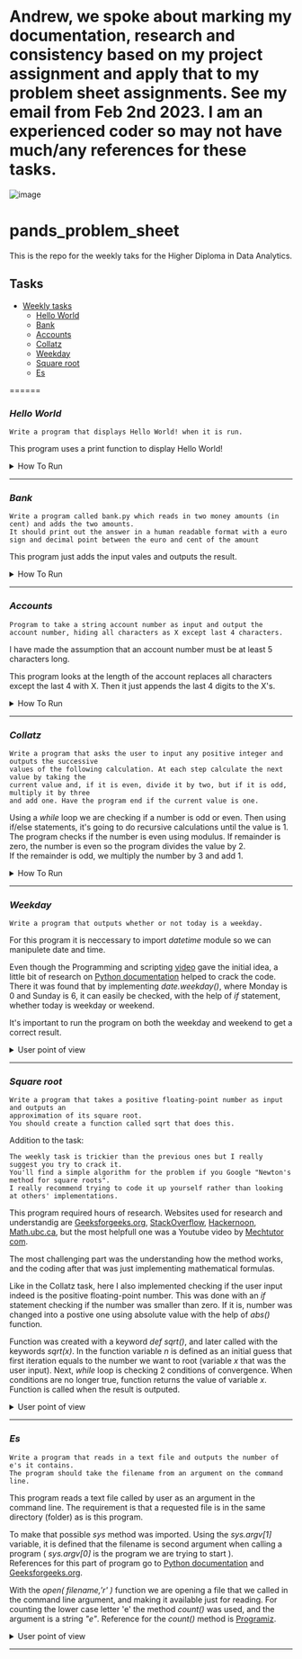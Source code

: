 # Andrew, we spoke about marking my documentation, research and consistency based on my project assignment and apply that to my problem sheet assignments. See my email from Feb 2nd 2023. I am an experienced coder so may not have much/any references for these tasks.

![image](https://user-images.githubusercontent.com/16778503/219499061-23b8d445-1023-4579-a5e6-9bcf020dda79.png)

# pands_problem_sheet
This is the repo for the weekly taks for the Higher Diploma in Data Analytics.

## Tasks
* [Weekly tasks](#weekly-tasks)
    * [Hello World](#hello-world)
    * [Bank](#bank)
    * [Accounts](#accounts)
    * [Collatz](#collatz)
    * [Weekday](#weekday)
    * [Square root](#square-root)
    * [Es](#es)

======
### ***Hello World***

    Write a program that displays Hello World! when it is run.

This program uses a print function to display Hello World!



<details>
           <summary>How To Run</summary>
           <p>

Command line :

```
λ python helloworld.py 
```
Output :
```
Hello World!
```

</p>
</details>

- - - -

 ### ***Bank***

    Write a program called bank.py which reads in two money amounts (in cent) and adds the two amounts.
    It should print out the answer in a human readable format with a euro sign and decimal point between the euro and cent of the amount  
    
This program just adds the input vales and outputs the result.

<details>
           <summary>How To Run</summary>
           <p>

Command line :

```
λ python bank.py
```
Output :
```
Enter amount 1 (in cents) : 65
```
```
Enter amount 2 (in cents) : 180
```
```
The sum of 65 cents and 180 cents is : €2.45
```
</p>
</details>

----

### ***Accounts***

    Program to take a string account number as input and output the account number, hiding all characters as X except last 4 characters.
   I have made the assumption that an account number must be at least 5 characters long.

This program looks at the length of the account replaces all characters except the last 4 with X. Then it just appends the last 4 digits to the X's.

<details>
           <summary>How To Run</summary>
           <p>

Command line :

```
λ python accounts.py
```
Output :
```
Enter Account Number: 1234567890
```
```
XXXXXX7890
```
If user enters an account number less than 5, they will get an error and it prompts them to try again using a while loop to validate length:            
```
Enter Account Number: 1234
```
```
Account Number must contain at least 5 characters. Try again:
```
</p>
</details>

----

  ### ***Collatz***
    
    Write a program that asks the user to input any positive integer and outputs the successive 
    values of the following calculation. At each step calculate the next value by taking the 
    current value and, if it is even, divide it by two, but if it is odd, multiply it by three 
    and add one. Have the program end if the current value is one.



Using a *while* loop we are checking if a number is odd or even. Then using if/else statements,  it's going to do recursive calculations until the value is 1. \
The program checks if the number is even using modulus. If remainder is zero, the number is even so the program divides the value by 2. \
If the remainder is odd, we multiply the number by 3 and add 1. 

<details>
           <summary>How To Run</summary>
           <p>
         
Command Line :

```
λ python collatz.py
```
Output :
```
Enter a positive integer: 5
```
```
5 16 8 4 2 1
```

If user does not enter a positive Integer, they are informed and prompted to try again:

```
Enter a positive integer: x
```
```
Error! Enter a positive integer.
Enter a positive integer:
```
</p>
</details>

----























  ### ***Weekday***

    Write a program that outputs whether or not today is a weekday.

For this program it is neccessary to import *datetime* module so we can manipulete date and time.

Even though the Programming and scripting [video](https://web.microsoftstream.com/video/77f26693-82ed-4006-8c22-c61d37e2f77f) gave the initial idea, a little bit of research on [Python documentation](https://docs.python.org/3/library/datetime.html#datetime.datetime.now) helped to crack the code.\
There it was found that by implementing *date.weekday()*, where Monday is 0 and Sunday is 6, it can easily be checked, with the help of *if* statement, whether today is weekday or weekend.

It's important to run the program on both the weekday and weekend to get a correct result.

<details>
           <summary>User point of view</summary>
           <p>

User call of the program is :

```
λ python 5-weekday.py
```
This program does not requre any user input, it just outputs the result.
On the weekday result is:
```
Yes, unfortunately today is a weekday.
```
On the weekend result is:
```
It is the weekend, yay!
```
</p>
</details>

----

  ### ***Square root***

    Write a program that takes a positive floating-point number as input and outputs an 
    approximation of its square root.
    You should create a function called sqrt that does this.

Addition to the task: 
    
    The weekly task is trickier than the previous ones but I really suggest you try to crack it.
    You'll find a simple algorithm for the problem if you Google "Newton's method for square roots".
    I really recommend trying to code it up yourself rather than looking at others' implementations.

This program required hours of research. Websites used for research and understandig are [Geeksforgeeks.org](https://www.geeksforgeeks.org/program-for-newton-raphson-method/), [StackOverflow](https://stackoverflow.com/questions/12850100/finding-the-square-root-using-newtons-method-errors), [Hackernoon](https://hackernoon.com/calculating-the-square-root-of-a-number-using-the-newton-raphson-method-a-how-to-guide-yr4e32zo), [Math.ubc.ca](https://www.math.ubc.ca/~pwalls/math-python/roots-optimization/newton/), but the most helpfull one was a Youtube video by [Mechtutor com](https://www.youtube.com/watch?v=szQUIRPrAgQ). 

The most challenging part was the understanding how the method works, and the coding after that was just implementing mathematical formulas.

Like in the Collatz task, here I also implemented checking if the user input indeed is the positive floating-point number. This was done with an *if* statement checking if the number was smaller than zero. If it is, number was changed into a postive one using absolute value with the help of *abs()* function.

Function was created with a keyword *def sqrt()*, and later called with the keywords *sqrt(x)*. In the function variable *n* is defined as an initial guess that first iteration equals to the number we want to root (variable *x* that was the user input). Next, *while* loop is checking 2 conditions of convergence. When conditions are no longer true, function returns the value of variable *x*. Function is called when the result is outputed.

<details>
           <summary>User point of view</summary>
           <p>

User call of the program is :

```
λ python 6-squareroot.py
```
User input :
```
Input positive floating-point number: -20.5
```
In case of putting in a negative integer the program will respond with a message that a number is negative and fix it for the user, giving the output straight away as well:
```
Oops, your input is a negative number. I'm sure it's a mistake.
I'll fix it for you: 20.5
The square root of  20.5 is approx.   4.528
```
</p>
</details>

- - - -

  ### ***Es***

    Write a program that reads in a text file and outputs the number of e's it contains.
    The program should take the filename from an argument on the command line. 

This program reads a text file called by user as an argument in the command line. The requirement is that a requested file is in the same directory (folder) as is this program.

To make that possible *sys* method was imported. Using the *sys.argv[1]* variable, it is defined that the filename is second argument when calling a program ( *sys.argv[0]* is the program we are trying to start ).\
References for this part of program go to [Python documentation](https://docs.python.org/3.8/library/sys.html) and [Geeksforgeeks.org](https://www.geeksforgeeks.org/command-line-arguments-in-python/#sys).

With the *open( filename,'r' )* function we are opening a file that we called in the command line argument, and making it available just for reading.
For counting the lower case letter 'e' the method *count()* was used, and the argument is a string *"e"*. Reference for the *count()* method is [Programiz](https://www.programiz.com/python-programming/methods/string/count).

<details>
           <summary>User point of view</summary>
           <p>

User call of the program is :

```
λ python 7-es.py moby-dick.txt
```

Output is simply the number of letter "e" in the called file :

```
116960
```
</p>
</details>

- - - -

